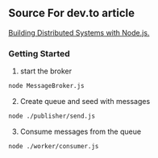 ## Source For dev.to article

[Building Distributed Systems with Node.js.](https://dev.to/sfundomhlungu/building-distributed-systems-with-nodejs-1b12?preview=1a39684209d6e69fc0c27c3dd7b12c327363fb8b9c9b509c535257f0b935c78e729d816164a8f3c5a49faeaa9cafcf8a8a2f7dd7894757f1c3016ec1)


### Getting Started 


1. start the broker

```bash 
node MessageBroker.js
```

2. Create queue and seed with messages 

```bash
node ./publisher/send.js
```

3. Consume messages from the queue

```bash
node ./worker/consumer.js
```